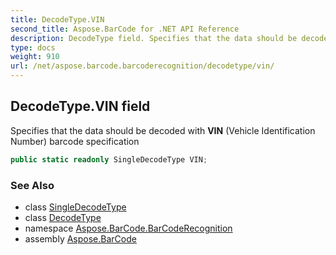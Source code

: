 ```yaml
---
title: DecodeType.VIN
second_title: Aspose.BarCode for .NET API Reference
description: DecodeType field. Specifies that the data should be decoded with VIN Vehicle Identification Number barcode specification
type: docs
weight: 910
url: /net/aspose.barcode.barcoderecognition/decodetype/vin/
---
```

## DecodeType.VIN field

Specifies that the data should be decoded with **VIN** (Vehicle Identification Number) barcode specification

```csharp
public static readonly SingleDecodeType VIN;
```

### See Also

* class [SingleDecodeType](../../singledecodetype/)
* class [DecodeType](../)
* namespace [Aspose.BarCode.BarCodeRecognition](../../../aspose.barcode.barcoderecognition/)
* assembly [Aspose.BarCode](../../../)


